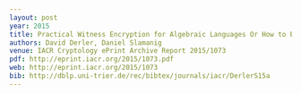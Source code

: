 ```yaml
---
layout: post
year: 2015
title: Practical Witness Encryption for Algebraic Languages Or How to Encrypt Under Groth-Sahai Proofs
authors: David Derler, Daniel Slamanig
venue: IACR Cryptology ePrint Archive Report 2015/1073
pdf: http://eprint.iacr.org/2015/1073.pdf
web: http://eprint.iacr.org/2015/1073
bib: http://dblp.uni-trier.de/rec/bibtex/journals/iacr/DerlerS15a
---
```


